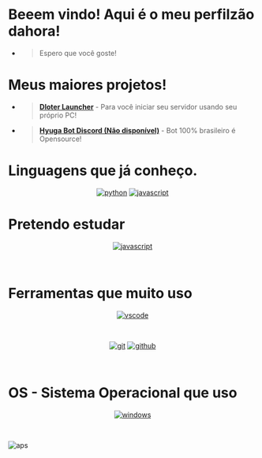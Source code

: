 # Beeem vindo! Aqui é o meu perfilzão dahora!

- > Espero que você goste!


# Meus maiores projetos!

- > **[Dloter Launcher](https://github.com/ZonaBRDev/dloter-max/)** - Para você iniciar seu servidor usando seu próprio PC!
- > **[Hyuga Bot Discord (Não disponível)](https://github.com/ZonaBRDev)** - Bot 100% brasileiro é Opensource!


# Linguagens que já conheço. 

<p align="center">
<a href="https://github.com/ZonaBRDev"><img src="https://img.shields.io/badge/python-FFFF00.svg?style=for-the-badge&logo=python&logoColor=0768a8&labelColor=ffffff" alt="python"></a>
<a href="https://github.com/ZonaBRDev"><img src="https://img.shields.io/badge/JS-f5f542.svg?style=for-the-badge&logo=javascript&logoColor=f5f542&labelColor=ffffff" alt="javascript"></a>
  
# Pretendo estudar
  
<p align="center">
<a href="https://github.com/ZonaBRDev"><img src="https://img.shields.io/badge/PHP-6566ba.svg?style=for-the-badge&logo=php&logoColor=6566ba&labelColor=ffffff" alt="javascript"></a>
</p><br>

# Ferramentas que muito uso

<p align="center">
<a href="https://github.com/ZonaBRDev">
<img src="https://img.shields.io/badge/vscode-blue.svg?style=for-the-badge&logo=visual-studio-code&labelColor=ffffff&logoColor=blue" alt="vscode">
</a>
</p><br>
<p align="center">
<a href="https://github.com/ZonaBRDev"><img src="https://img.shields.io/badge/git-F05032.svg?style=for-the-badge&logo=git&logoColor=F05032&labelColor=ffffff" alt="git"></a>
<a href="https://github.com/ZonaBRDev"><img src="https://img.shields.io/badge/github-black.svg?style=for-the-badge&logo=github&logoColor=black&labelColor=ffffff" alt="github"></a>
</p><br>

# OS - Sistema Operacional que uso

<p align="center">
<a href="https://github.com/ZonaBRDev">
<a href="https://github.com/ZonaBRDev"><img src="https://img.shields.io/badge/windows-3795fa.svg?style=for-the-badge&logo=windows&logoColor=3795fa&labelColor=ffffff" alt="windows"></a>
</p><br>

![aps](https://cdn.discordapp.com/attachments/821761808448487424/821764984261574676/unknown.png)

